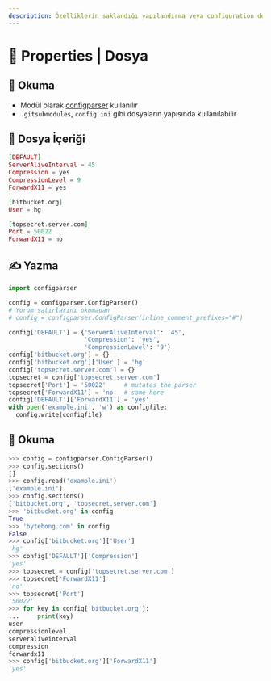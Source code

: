 ```yaml
---
description: Özelliklerin saklandığı yapılandırma veya configuration dosyası oluşturma
---
```

# 🔨 Properties | Dosya

## 🔨 Okuma

* Modül olarak [configparser](https://docs.python.org/3/library/configparser.html) kullanılır
* `.gitsubmodules`, `config.ini` gibi dosyaların yapısında kullanılabilir

## 📑 Dosya İçeriği

```elixir
[DEFAULT]
ServerAliveInterval = 45
Compression = yes
CompressionLevel = 9
ForwardX11 = yes

[bitbucket.org]
User = hg

[topsecret.server.com]
Port = 50022
ForwardX11 = no
```

## ✍ Yazma

```python
import configparser

config = configparser.ConfigParser()
# Yorum satırlarını okumadan
# config = configparser.ConfigParser(inline_comment_prefixes="#")

config['DEFAULT'] = {'ServerAliveInterval': '45',
                     'Compression': 'yes',
                     'CompressionLevel': '9'}
config['bitbucket.org'] = {}
config['bitbucket.org']['User'] = 'hg'
config['topsecret.server.com'] = {}
topsecret = config['topsecret.server.com']
topsecret['Port'] = '50022'     # mutates the parser
topsecret['ForwardX11'] = 'no'  # same here
config['DEFAULT']['ForwardX11'] = 'yes'
with open('example.ini', 'w') as configfile:
  config.write(configfile)
```

## 👀 Okuma

```python
>>> config = configparser.ConfigParser()
>>> config.sections()
[]
>>> config.read('example.ini')
['example.ini']
>>> config.sections()
['bitbucket.org', 'topsecret.server.com']
>>> 'bitbucket.org' in config
True
>>> 'bytebong.com' in config
False
>>> config['bitbucket.org']['User']
'hg'
>>> config['DEFAULT']['Compression']
'yes'
>>> topsecret = config['topsecret.server.com']
>>> topsecret['ForwardX11']
'no'
>>> topsecret['Port']
'50022'
>>> for key in config['bitbucket.org']:  
...     print(key)
user
compressionlevel
serveraliveinterval
compression
forwardx11
>>> config['bitbucket.org']['ForwardX11']
'yes'
```

